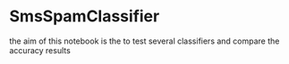 # SmsSpamClassifier
the aim of this notebook is the to test several classifiers and compare the accuracy results
